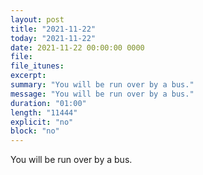 ```yaml
---
layout: post
title: "2021-11-22"
today: "2021-11-22"
date: 2021-11-22 00:00:00 0000
file:
file_itunes:
excerpt:
summary: "You will be run over by a bus."
message: "You will be run over by a bus."
duration: "01:00"
length: "11444"
explicit: "no"
block: "no"
---
```

You will be run over by a bus.

